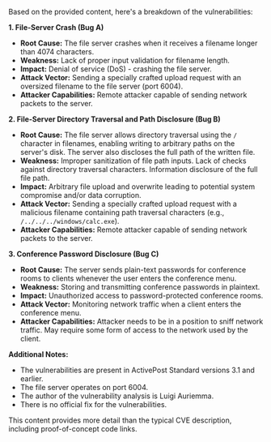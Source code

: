 Based on the provided content, here's a breakdown of the vulnerabilities:

**1. File-Server Crash (Bug A)**
   * **Root Cause:**  The file server crashes when it receives a filename longer than 4074 characters.
   * **Weakness:** Lack of proper input validation for filename length.
   * **Impact:** Denial of service (DoS) - crashing the file server.
   * **Attack Vector:** Sending a specially crafted upload request with an oversized filename to the file server (port 6004).
   * **Attacker Capabilities:** Remote attacker capable of sending network packets to the server.

**2. File-Server Directory Traversal and Path Disclosure (Bug B)**
   * **Root Cause:** The file server allows directory traversal using the `/` character in filenames, enabling writing to arbitrary paths on the server's disk. The server also discloses the full path of the written file.
   * **Weakness:**  Improper sanitization of file path inputs. Lack of checks against directory traversal characters. Information disclosure of the full file path.
   * **Impact:** Arbitrary file upload and overwrite leading to potential system compromise and/or data corruption.
   * **Attack Vector:** Sending a specially crafted upload request with a malicious filename containing path traversal characters (e.g., `/../../../windows/calc.exe`).
   * **Attacker Capabilities:** Remote attacker capable of sending network packets to the server.

**3. Conference Password Disclosure (Bug C)**
   * **Root Cause:**  The server sends plain-text passwords for conference rooms to clients whenever the user enters the conference menu.
   * **Weakness:** Storing and transmitting conference passwords in plaintext.
   * **Impact:**  Unauthorized access to password-protected conference rooms.
   * **Attack Vector:**  Monitoring network traffic when a client enters the conference menu.
   * **Attacker Capabilities:** Attacker needs to be in a position to sniff network traffic. May require some form of access to the network used by the client.

**Additional Notes:**

*   The vulnerabilities are present in ActivePost Standard versions 3.1 and earlier.
*   The file server operates on port 6004.
*   The author of the vulnerability analysis is Luigi Auriemma.
*   There is no official fix for the vulnerabilities.

This content provides more detail than the typical CVE description, including proof-of-concept code links.